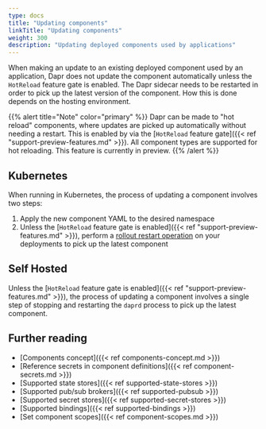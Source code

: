 ```yaml
---
type: docs
title: "Updating components"
linkTitle: "Updating components"
weight: 300
description: "Updating deployed components used by applications"
---
```


When making an update to an existing deployed component used by an application, Dapr does not update the component automatically unless the `HotReload` feature gate is enabled.
The Dapr sidecar needs to be restarted in order to pick up the latest version of the component.
How this is done depends on the hosting environment.

{{% alert title="Note" color="primary" %}}
Dapr can be made to "hot reload" components, where updates are picked up automatically without needing a restart.
This is enabled by via the [`HotReload` feature gate]({{< ref "support-preview-features.md" >}}).
All component types are supported for hot reloading.
This feature is currently in preview.
{{% /alert %}}

## Kubernetes

When running in Kubernetes, the process of updating a component involves two steps:

1. Apply the new component YAML to the desired namespace
1. Unless the [`HotReload` feature gate is enabled]({{< ref "support-preview-features.md" >}}), perform a [rollout restart operation](https://kubernetes.io/docs/reference/kubectl/cheatsheet/#updating-resources) on your deployments to pick up the latest component

## Self Hosted

Unless the [`HotReload` feature gate is enabled]({{< ref "support-preview-features.md" >}}), the process of updating a component involves a single step of stopping and restarting the `daprd` process to pick up the latest component.

## Further reading
- [Components concept]({{< ref components-concept.md >}})
- [Reference secrets in component definitions]({{< ref component-secrets.md >}})
- [Supported state stores]({{< ref supported-state-stores >}})
- [Supported pub/sub brokers]({{< ref supported-pubsub >}})
- [Supported secret stores]({{< ref supported-secret-stores >}})
- [Supported bindings]({{< ref supported-bindings >}})
- [Set component scopes]({{< ref component-scopes.md >}})

